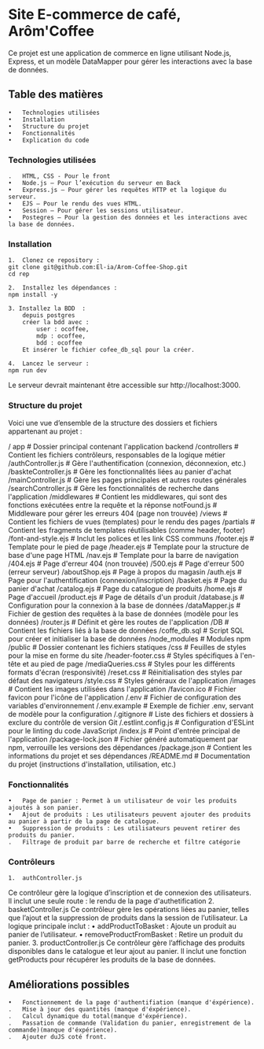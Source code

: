 # Site E-commerce de café, Arôm'Coffee

Ce projet est une application de commerce en ligne utilisant Node.js, Express, et un modèle DataMapper pour gérer les interactions avec la base de données.

## Table des matières

	•	Technologies utilisées
	•	Installation
	•	Structure du projet
	•	Fonctionnalités
	•	Explication du code

### Technologies utilisées

    .   HTML, CSS - Pour le front
	•	Node.js – Pour l’exécution du serveur en Back
	•	Express.js – Pour gérer les requêtes HTTP et la logique du serveur.
	•	EJS – Pour le rendu des vues HTML.
	•	Session – Pour gérer les sessions utilisateur.
	•	Postegres – Pour la gestion des données et les interactions avec la base de données.

### Installation

	1.	Clonez ce repository :
    git clone git@github.com:El-ia/Arom-Coffee-Shop.git
    cd rep
    
    2.	Installez les dépendances :
    npm install -y

    3. Installez la BDD  :
        depuis postgres
        créer la bdd avec :
            user : ocoffee, 
            mdp : ocoffee, 
            bdd : ocoffee
        Et insérer le fichier cofee_db_sql pour la créer.

    4.	Lancez le serveur :
    npm run dev

Le serveur devrait maintenant être accessible sur http://localhost:3000.

### Structure du projet

Voici une vue d’ensemble de la structure des dossiers et fichiers appartenant au projet :

/ app                                            # Dossier principal contenant l'application backend
    /controllers                                 # Contient les fichiers contrôleurs, responsables de la logique métier
        /authController.js                       # Gère l'authentification (connexion, déconnexion, etc.)
        /baskteController.js                     # Gère les fonctionnalités liées au panier d'achat
        /mainController.js                       # Gère les pages principales et autres routes générales
        /searchController.js                     # Gère les fonctionnalités de recherche dans l'application
    /middlewares                                 # Contient les middlewares, qui sont des fonctions exécutées entre la requête et la réponse
        notFound.js                              # Middleware pour gérer les erreurs 404 (page non trouvée)
    /views                                       # Contient les fichiers de vues (templates) pour le rendu des pages
        /partials                                # Contient les fragments de templates réutilisables (comme header, footer)
            /font-and-style.ejs                  # Inclut les polices et les link CSS communs
            /footer.ejs                          # Template pour le pied de page
            /header.ejs                          # Template pour la structure de base d'une page HTML
            /nav.ejs                             # Template pour la barre de navigation
        /404.ejs                                 # Page d'erreur 404 (non trouvée)
        /500.ejs                                 # Page d'erreur 500 (erreur serveur)
        /aboutShop.ejs                           # Page à propos du magasin
        /auth.ejs                                # Page pour l'authentification (connexion/inscription)
        /basket.ejs                              # Page du panier d'achat
        /catalog.ejs                             # Page du catalogue de produits
        /home.ejs                                # Page d'accueil
        /product.ejs                             # Page de détails d'un produit
/database.js                                     # Configuration pour la connexion à la base de données 
/dataMapper.js                                   # Fichier de gestion des requêtes à la base de données (modèle pour les données)
/router.js                                       # Définit et gère les routes de l'application
/DB                                              # Contient les fichiers liés à la base de données
    /coffe_db.sql                                # Script SQL pour créer et initialiser la base de données
/node_modules                                    # Modules npm                     
/public                                          # Dossier contenant les fichiers statiques
    /css                                         # Feuilles de styles pour la mise en forme du site
        /header-footer.css                       # Styles spécifiques à l'en-tête et au pied de page
        /mediaQueries.css                        # Styles pour les différents formats d'écran (responsivité)
        /reset.css                               # Réinitialisation des styles par défaut des navigateurs
        /style.css                               # Styles généraux de l'application
    /images                                      # Contient les images utilisées dans l'application
    /favicon.ico                                 # Fichier favicon pour l'icône de l'application
/.env                                            # Fichier de configuration des variables d'environnement
/.env.example                                    # Exemple de fichier .env, servant de modèle pour la configuration
/.gitignore                                      # Liste des fichiers et dossiers à exclure du contrôle de version Git
/.estlint.config.js                              # Configuration d'ESLint pour le linting du code JavaScript
/index.js                                        # Point d'entrée principal de l'application
/package-lock.json                               # Fichier généré automatiquement par npm, verrouille les versions des dépendances
/package.json                                    # Contient les informations du projet et ses dépendances
/README.md                                       # Documentation du projet (instructions d'installation, utilisation, etc.)


### Fonctionnalités

	•	Page de panier : Permet à un utilisateur de voir les produits ajoutés à son panier.
	•	Ajout de produits : Les utilisateurs peuvent ajouter des produits au panier à partir de la page de catalogue.
	•	Suppression de produits : Les utilisateurs peuvent retirer des produits du panier.
    .   Filtrage de produit par barre de recherche et filtre catégorie


### Contrôleurs

	1.	authController.js
Ce contrôleur gère la logique d’inscription et de connexion des utilisateurs. Il inclut une seule route : le rendu de la page d'authetification
	2.	basketController.js
Ce contrôleur gère les opérations liées au panier, telles que l’ajout et la suppression de produits dans la session de l’utilisateur. La logique principale inclut :
	•	addProductToBasket : Ajoute un produit au panier de l’utilisateur.
	•	removeProductFromBasket : Retire un produit du panier.
	3.	productController.js
Ce contrôleur gère l’affichage des produits disponibles dans le catalogue et leur ajout au panier. Il inclut une fonction getProducts pour récupérer les produits de la base de données.

## Améliorations possibles

	•	Fonctionnement de la page d'authentifiation (manque d'éxpérience).
    .   Mise à jour des quantités (manque d'éxpérience).
    .   Calcul dynamique du total(manque d'éxpérience).
    .   Passation de commande (Validation du panier, enregistrement de la commande)(manque d'éxpérience).
    .   Ajouter duJS coté front.


